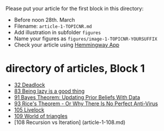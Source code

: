 Please put your article for the first block in this directory:
- Before noon 28th. March 
- Filename: ```article-1-TOPICNR.md```
- Add illustration in subfolder ```figures```
- Name your figures as ```figures/image-1-TOPICNR-YOURSUFFIX```
- Check your article using [Hemmingway App](http://hemingwayapp.com/)

# directory of articles, Block 1

* [32 Deadlock](article-1-32.md)
* [83 Being lazy is a good thing](article-1-83.md)
* [91 Bayes Theorem: Updating Prior Beliefs With Data](article-1-91.md)
* [93 Rice's Theorem - Or Why There Is No Perfect Anti-Virus](article-1-93.md)
* [105 Livelock](article-1-105.md)
* [109 World of triangles](article-1-109.md)
* [108 Recursion vs Iteration] (article-1-108.md)
